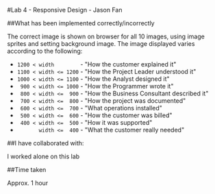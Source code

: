 #Lab 4 - Responsive Design - Jason Fan

##What has been implemented correctly/incorrectly

The correct image is shown on browser for all 10 images, using image sprites and setting background image.
The image displayed varies according to the following: 

* ```1200 < width        ``` - "How the customer explained it"
* ```1100 < width <= 1200``` - "How the Project Leader understood it"
* ```1000 < width <= 1100``` - "How the Analyst designed it"
* ``` 900 < width <= 1000``` - "How the Programmer wrote it"
* ``` 800 < width <=  900``` - "How the Business Consultant described it"
* ``` 700 < width <=  800``` - "How the project was documented"
* ``` 600 < width <=  700``` - "What operations installed"
* ``` 500 < width <=  600``` - "How the customer was billed"
* ``` 400 < width <=  500``` - "How it was supported"
* ```       width <=  400``` - "What the customer really needed"


##I have collaborated with:

I worked alone on this lab

##Time taken

Approx. 1 hour